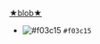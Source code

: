 [★blob★](https://www.gitsu.cn "哈擦苏")  

- ![#f03c15](https://placehold.it/15/f03c15/000000?text=+) `#f03c15`
